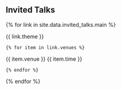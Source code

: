 ## Invited Talks

{% for link in site.data.invited_talks.main %}

<div class="grouped-entry">
  <p style="margin-bottom: 0;">{{ link.theme }}</p>

    {% for item in link.venues %}

  <div class="timed-entry">
    <span>{{ item.venue }}</span>
    <span>{{ item.time }}</span>
  </div>

    {% endfor %}

</div>

{% endfor %}
